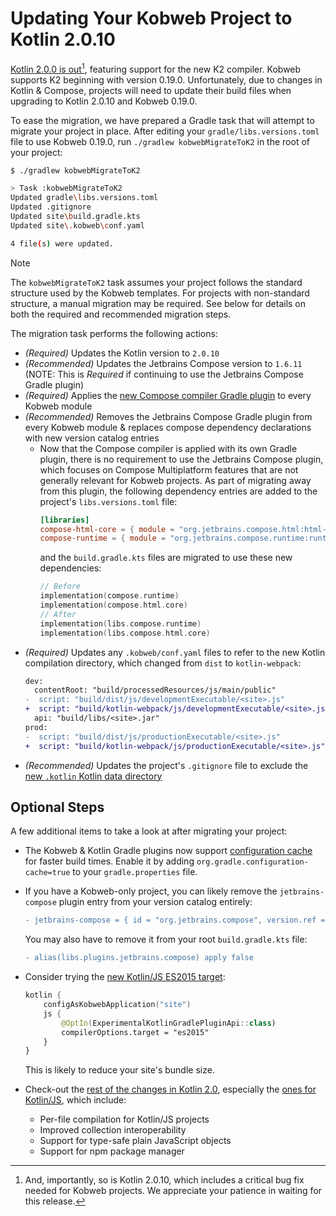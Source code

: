 # Updating Your Kobweb Project to Kotlin 2.0.10

[Kotlin 2.0.0 is out](https://kotlinlang.org/docs/whatsnew20.html)[^1], featuring support for the new K2 compiler.
Kobweb supports K2 beginning with version 0.19.0. Unfortunately, due to changes in Kotlin & Compose, projects will need
to update their build files when upgrading to Kotlin 2.0.10 and Kobweb 0.19.0.

To ease the migration, we have prepared a Gradle task that will attempt to migrate your project in place. After editing
your `gradle/libs.versions.toml` file to use Kobweb 0.19.0, run  `./gradlew kobwebMigrateToK2` in the root of your
project:

```bash
$ ./gradlew kobwebMigrateToK2

> Task :kobwebMigrateToK2
Updated gradle\libs.versions.toml
Updated .gitignore
Updated site\build.gradle.kts
Updated site\.kobweb\conf.yaml

4 file(s) were updated.
```

> [!NOTE]
> The `kobwebMigrateToK2` task assumes your project follows the standard structure used by the Kobweb templates. For
> projects with non-standard structure, a manual migration may be required. See below for details on both the required
> and recommended migration steps.

The migration task performs the following actions:

- *(Required)* Updates the Kotlin version to `2.0.10`
- *(Recommended)* Updates the Jetbrains Compose version to `1.6.11` (NOTE: This is *Required* if continuing to use the
  Jetbrains Compose Gradle plugin)
- *(Required)* Applies
  the [new Compose compiler Gradle plugin](https://www.jetbrains.com/help/kotlin-multiplatform-dev/compose-compiler.html)
  to every Kobweb module
- *(Recommended)* Removes the Jetbrains Compose Gradle plugin from every Kobweb module & replaces compose dependency
  declarations
  with new version catalog entries
    - Now that the Compose compiler is applied with its own Gradle plugin, there is no requirement to use the
      Jetbrains Compose plugin, which focuses on Compose Multiplatform features that are not generally relevant for
      Kobweb projects. As part of migrating away from this plugin, the following dependency entries are added to the
      project's `libs.versions.toml` file:
      ```toml
      [libraries]
      compose-html-core = { module = "org.jetbrains.compose.html:html-core", version.ref = "jetbrains-compose" }
      compose-runtime = { module = "org.jetbrains.compose.runtime:runtime", version.ref = "jetbrains-compose" }
      ```
      and the `build.gradle.kts` files are migrated to use these new dependencies:
      ```kotlin
      // Before 
      implementation(compose.runtime)
      implementation(compose.html.core)
      // After 
      implementation(libs.compose.runtime)
      implementation(libs.compose.html.core)
      ```
- *(Required)* Updates any `.kobweb/conf.yaml` files to refer to the new Kotlin compilation directory, which changed
  from `dist` to `kotlin-webpack`:
  ```diff
  dev:
    contentRoot: "build/processedResources/js/main/public"
  -  script: "build/dist/js/developmentExecutable/<site>.js"
  +  script: "build/kotlin-webpack/js/developmentExecutable/<site>.js"
    api: "build/libs/<site>.jar"
  prod:
  -  script: "build/dist/js/productionExecutable/<site>.js"
  +  script: "build/kotlin-webpack/js/productionExecutable/<site>.js"
  ```
- *(Recommended)* Updates the project's `.gitignore` file to exclude
  the [new
  `.kotlin` Kotlin data directory](https://kotlinlang.org/docs/whatsnew20.html#new-directory-for-kotlin-data-in-gradle-projects)

## Optional Steps

A few additional items to take a look at after migrating your project:

- The Kobweb & Kotlin Gradle plugins now
  support [configuration cache](https://docs.gradle.org/current/userguide/configuration_cache.html) for faster build
  times. Enable it by adding `org.gradle.configuration-cache=true` to your `gradle.properties` file.

- If you have a Kobweb-only project, you can likely remove the `jetbrains-compose` plugin entry from your version
  catalog entirely:

  ```diff
  - jetbrains-compose = { id = "org.jetbrains.compose", version.ref = "jetbrains-compose" }
  ```

  You may also have to remove it from your root `build.gradle.kts` file:

  ```diff
  - alias(libs.plugins.jetbrains.compose) apply false
  ```

- Consider trying the [new Kotlin/JS ES2015 target](https://kotlinlang.org/docs/whatsnew20.html#new-compilation-target):

  ```kotlin
  kotlin {
      configAsKobwebApplication("site")
      js {
          @OptIn(ExperimentalKotlinGradlePluginApi::class)
          compilerOptions.target = "es2015"
      }
  }
  ```
  This is likely to reduce your site's bundle size.

- Check-out the [rest of the changes in Kotlin 2.0](https://kotlinlang.org/docs/whatsnew20.html), especially
  the [ones for Kotlin/JS](https://kotlinlang.org/docs/whatsnew20.html#kotlin-js), which include:
    - Per-file compilation for Kotlin/JS projects
    - Improved collection interoperability
    - Support for type-safe plain JavaScript objects
    - Support for npm package manager

[^1]: And, importantly, so is Kotlin 2.0.10, which includes a critical bug fix needed for Kobweb projects. We appreciate
your patience in waiting for this release.

